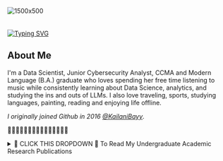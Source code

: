 ![1500x500](https://github.com/user-attachments/assets/0a9438fd-1702-40ed-a36e-57e8f9e532c9) <br><Br><br>
[![Typing SVG](https://readme-typing-svg.demolab.com?font=Fira+Code&size=33&duration=2000&pause=1000&color=F718DC&background=FF496300&random=false&width=435&lines=✨Hi!+I'm+Kai'lani.✨)](https://git.io/typing-svg)
## About Me
I'm a Data Scientist, Junior Cybersecurity Analyst, CCMA and Modern Language (B.A.) graduate who loves spending her free time listening to music while consistently learning about Data Science, analytics, and studying the ins and outs of LLMs. I also love traveling, sports, studying languages, painting, reading and enjoying life offline.

*I originally joined Github in 2016 [@KailaniBayy](https://github.com/KailaniBayy)*.

🌸👾🌸👾🌸👾🌸👾🌸👾🌸👾🌸👾🌸
<details>
<summary>🌸 CLICK THIS DROPDOWN 🌸 To Read My Undergraduate Academic Research Publications</summary>
<br>
Beyond the Scope: Using Motion Capture Data from Bonchoscopy Simulations to Build Feedback Models, 2018 https://www.semanticscholar.org/paper/Beyond-the-Scope%3A-Using-Motion-Capture-Data-from-to-Babichenko-Grieve/98b6efaa314483241321c2a9d1ec83ea3c0d01aa
</details>
<!---
KailaniBailey/KailaniBailey is a ✨ special ✨ repository because its `README.md` (this file) appears on your GitHub profile.
You can click the Preview link to take a look at your changes.
--->
